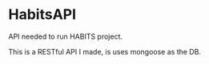 # HabitsAPI
API needed to run HABITS project.

This is a RESTful API I made, is uses mongoose as the DB.
